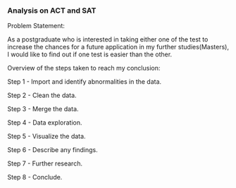 ### Analysis on ACT and SAT

Problem Statement:

As a postgraduate who is interested in taking either one of the test to increase the chances for a future application in my further studies(Masters), I would like to find out if one test is easier than the other.

Overview of the steps taken to reach my conclusion:

Step 1 - Import and identify abnormalities in the data.

Step 2 - Clean the data.

Step 3 - Merge the data.

Step 4 - Data exploration.

Step 5 - Visualize the data.

Step 6 - Describe any findings.

Step 7 - Further research.

Step 8 - Conclude.

